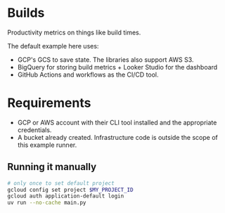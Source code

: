 # Builds

Productivity metrics on things like build times.

The default example here uses: 
- GCP's GCS to save state. The libraries also support AWS S3.
- BigQuery for storing build metrics + Looker Studio for the dashboard
- GitHub Actions and workflows as the CI/CD tool.

# Requirements
- GCP or AWS account with their CLI tool installed and the appropriate credentials.
- A bucket already created. Infrastructure code is outside the scope of this example runner.


## Running it manually
```bash
# only once to set default project
gcloud config set project $MY_PROJECT_ID 
gcloud auth application-default login
uv run --no-cache main.py
```